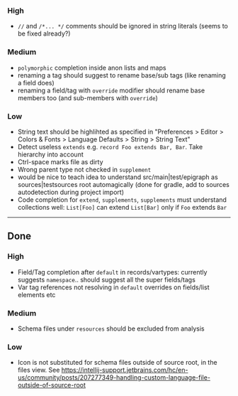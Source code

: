 ### High
- `//` and `/*... */` comments should be ignored in string literals (seems to be fixed already?)

### Medium
- `polymorphic` completion inside anon lists and maps
- renaming a tag should suggest to rename base/sub tags (like renaming a field does)
- renaming a field/tag with `override` modifier should rename base members too (and sub-members with `override`) 

### Low
- String text should be highlihted as specified in "Preferences > Editor > Colors & Fonts > Language Defaults > String > String Text"
- Detect useless `extends` e.g. `record Foo extends Bar, Bar`. Take hierarchy into account
- Ctrl-space marks file as dirty
- Wrong parent type not checked in `supplement`
- would be nice to teach idea to understand src/main|test/epigraph as sources|testsources root automagically (done for gradle, add to sources autodetection during project import)
- Code completion for `extend`, `supplements`, `supplements` must understand collections well: `List[Foo]` can extend `List[Bar]` only if `Foo` extends `Bar`

----
## Done
### High
- Field/Tag completion after `default` in records/vartypes: currently suggests `namespace`.. should suggest all the super fields/tags
- Var tag references not resolving in `default` overrides on fields/list elements etc

### Medium
- Schema files under `resources` should be excluded from analysis

### Low
- Icon is not substituted for schema files outside of source root, in the files view. See https://intellij-support.jetbrains.com/hc/en-us/community/posts/207277349-handling-custom-language-file-outside-of-source-root
